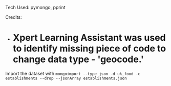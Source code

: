 Tech Used: pymongo, pprint

Credits:
- # Xpert Learning Assistant was used to identify missing piece of code to change data type - 'geocode.' 

Import the dataset with `mongoimport --type json -d uk_food -c establishments --drop --jsonArray establishments.json`
